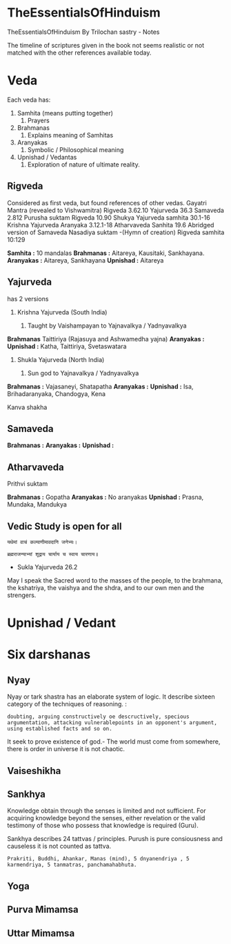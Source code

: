# TheEssentialsOfHinduism
TheEssentialsOfHinduism By Trilochan sastry - Notes

The timeline of scriptures given in the book not seems realistic or not matched with the other references available today.

# Veda

Each veda has: 

1. Samhita (means putting together)
    1. Prayers
2. Brahmanas
    1. Explains meaning of Samhitas
3. Aranyakas
    1. Symbolic / Philosophical meaning
4. Upnishad / Vedantas
    1. Exploration of nature of ultimate reality.

## Rigveda

Considered as first veda, but found references of other vedas.
Gayatri Mantra (revealed to Vishwamitra)
Rigveda 3.62.10
Yajurveda 36.3
Samaveda 2.812
Purusha suktam
Rigveda 10.90
Shukya Yajurveda samhita 30.1-16
Krishna Yajurveda Aranyaka 3.12.1-18
Atharvaveda Sanhita 19.6
Abridged version of Samaveda
Nasadiya suktam -(Hymn of creation)
Rigveda samhita 10:129


**Samhita :** 10 mandalas
**Brahmanas :** Aitareya, Kausitaki, Sankhayana.
**Aranyakas :** Aitareya, Sankhayana
**Upnishad :** Aitareya


## Yajurveda

has 2 versions 


1. Krishna Yajurveda (South India)

    1. Taught by Vaishampayan to Yajnavalkya / Yadnyavalkya

**Brahmanas** Taittiriya (Rajasuya and Ashwamedha yajna)
**Aranyakas :** 
**Upnishad :** Katha, Taittiriya, Svetaswatara


1. Shukla Yajurveda (North India)

    1. Sun god to Yajnavalkya / Yadnyavalkya

**Brahmanas :** Vajasaneyi, Shatapatha
**Aranyakas :** 
**Upnishad :** Isa, Brihadaranyaka, Chandogya, Kena

Kanva shakha


## Samaveda


**Brahmanas :** 
**Aranyakas :** 
**Upnishad :** 


## Atharvaveda

Prithvi suktam

**Brahmanas :** Gopatha
**Aranyakas :** No aranyakas
**Upnishad :** Prasna, Mundaka, Mandukya



## Vedic Study is open for all

```
यथेमां वाचं कल्याणीमावदानि जनेभ्यः।

ब्रह्मराजन्याभ्यां शूद्राय चार्याय च स्वाय चारणाय॥
```

- Sukla Yajurveda 26.2

May I speak the Sacred word to the masses of the people, to the brahmana, the kshatriya, the vaishya and the shdra, and to our own men and the strengers.


# Upnishad / Vedant

# Six darshanas

## Nyay
Nyay or tark shastra has an elaborate system of logic.
It describe sixteen category of the techniques of reasoning. :
```
doubting, arguing constructively oe descructively, specious argumentation, attacking vulnerablepoints in an opponent's argument, using established facts and so on.
```
It seek to prove existence of god.- The world must come from somewhere, there is order in universe it is not chaotic.

## Vaiseshikha
## Sankhya
Knowledge obtain through the senses is limited and not sufficient. For acquiring knowledge beyond the senses, either revelation or the valid testimony of those who possess that knowledge is required (Guru).

Sankhya describes 24 tattvas / principles. Purush is pure consiousness and causeless it is not counted as tattva.
```
Prakriti, Buddhi, Ahankar, Manas (mind), 5 dnyanendriya , 5 karmendriya, 5 tanmatras, panchamahabhuta.
```

## Yoga
## Purva Mimamsa
## Uttar Mimamsa
